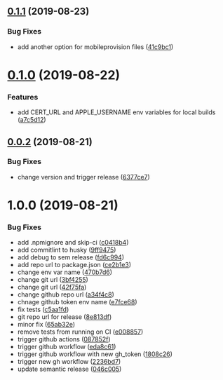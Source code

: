 ## [0.1.1](https://github.com/LEGO/react-native-scripts/compare/v0.1.0...v0.1.1) (2019-08-23)


### Bug Fixes

* add another option for mobileprovision files ([41c9bc1](https://github.com/LEGO/react-native-scripts/commit/41c9bc1))

# [0.1.0](https://github.com/LEGO/react-native-scripts/compare/v0.0.2...v0.1.0) (2019-08-22)


### Features

* add CERT_URL and APPLE_USERNAME env variables for local builds ([a7c5d12](https://github.com/LEGO/react-native-scripts/commit/a7c5d12))

## [0.0.2](https://github.com/LEGO/react-native-scripts/compare/v0.0.1...v0.0.2) (2019-08-21)


### Bug Fixes

* change version and trigger release ([6377ce7](https://github.com/LEGO/react-native-scripts/commit/6377ce7))

# 1.0.0 (2019-08-21)


### Bug Fixes

* add .npmignore and skip-ci ([c0418b4](https://github.com/LEGO/react-native-scripts/commit/c0418b4))
* add commitlint to husky ([9ff9475](https://github.com/LEGO/react-native-scripts/commit/9ff9475))
* add debug to sem release ([fd6c994](https://github.com/LEGO/react-native-scripts/commit/fd6c994))
* add repo url to package.json ([ce2b1e3](https://github.com/LEGO/react-native-scripts/commit/ce2b1e3))
* change env var name ([470b7d6](https://github.com/LEGO/react-native-scripts/commit/470b7d6))
* change git url ([3bf4255](https://github.com/LEGO/react-native-scripts/commit/3bf4255))
* change git url ([42f75fa](https://github.com/LEGO/react-native-scripts/commit/42f75fa))
* change github repo url ([a34f4c8](https://github.com/LEGO/react-native-scripts/commit/a34f4c8))
* chnage github token env name ([e7fce68](https://github.com/LEGO/react-native-scripts/commit/e7fce68))
* fix tests ([c5aa1fd](https://github.com/LEGO/react-native-scripts/commit/c5aa1fd))
* git repo url for release ([8e813df](https://github.com/LEGO/react-native-scripts/commit/8e813df))
* minor fix ([65ab32e](https://github.com/LEGO/react-native-scripts/commit/65ab32e))
* remove tests from running on CI ([e008857](https://github.com/LEGO/react-native-scripts/commit/e008857))
* trigger github actions ([087852f](https://github.com/LEGO/react-native-scripts/commit/087852f))
* trigger github workflow ([eda8c61](https://github.com/LEGO/react-native-scripts/commit/eda8c61))
* trigger github workflow with new gh_token ([1808c26](https://github.com/LEGO/react-native-scripts/commit/1808c26))
* trigger new gh workflow ([2236bd7](https://github.com/LEGO/react-native-scripts/commit/2236bd7))
* update semantic release ([046c005](https://github.com/LEGO/react-native-scripts/commit/046c005))
